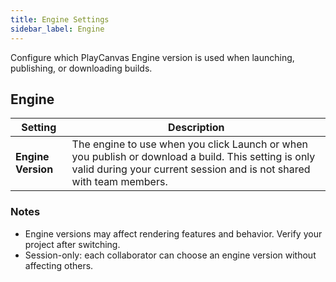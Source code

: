 ```yaml
---
title: Engine Settings
sidebar_label: Engine
---
```


Configure which PlayCanvas Engine version is used when launching, publishing, or downloading builds.

## Engine

| Setting | Description |
| --- | --- |
| **Engine Version** | The engine to use when you click Launch or when you publish or download a build. This setting is only valid during your current session and is not shared with team members. |

### Notes

- Engine versions may affect rendering features and behavior. Verify your project after switching.
- Session-only: each collaborator can choose an engine version without affecting others.
